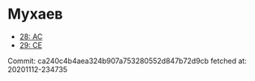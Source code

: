 # Мухаев
- [28: AC](28.md)
- [29: CE](29.md)

Commit: ca240c4b4aea324b907a753280552d847b72d9cb
 fetched at: 20201112-234735
